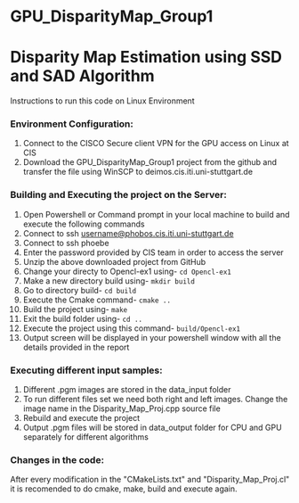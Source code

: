 # GPU_DisparityMap_Group1
# Disparity Map Estimation using SSD and SAD Algorithm
Instructions to run this code on Linux Environment

### Environment Configuration:
1. Connect to the CISCO Secure client VPN for the GPU access on Linux at CIS
2. Download the GPU_DisparityMap_Group1 project from the github and transfer the file using WinSCP to deimos.cis.iti.uni-stuttgart.de

### Building and Executing the project on the Server:
1. Open Powershell or Command prompt in your local machine to build and execute the following commands
2. Connect to ssh username@phobos.cis.iti.uni-stuttgart.de
3. Connect to ssh phoebe
4. Enter the password provided by CIS team in order to access the server
5. Unzip the above downloaded project from GitHub
6. Change your directy to Opencl-ex1 using- `cd Opencl-ex1`
7. Make a new directory build using- `mkdir build`
8. Go to directory build- `cd build`
9. Execute the Cmake command- `cmake ..`
10. Build the project using- `make`
11. Exit the build folder using- `cd ..`
12. Execute the project using this command- `build/Opencl-ex1`
13. Output screen will be displayed in your powershell window with all the details provided in the report

### Executing different input samples:
1. Different .pgm images are stored in the data_input folder
2. To run different files set we need both right and left images. Change the image name in the Disparity_Map_Proj.cpp source file
3. Rebuild and execute the project
4. Output .pgm files will be stored in data_output folder for CPU and GPU separately for different algorithms

### Changes in the code:
After every modification in the "CMakeLists.txt" and "Disparity_Map_Proj.cl" it is recomended to do cmake, make, build and execute again.



